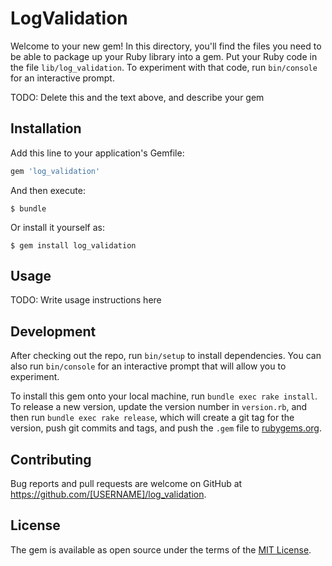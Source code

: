 # LogValidation

Welcome to your new gem! In this directory, you'll find the files you need to be able to package up your Ruby library into a gem. Put your Ruby code in the file `lib/log_validation`. To experiment with that code, run `bin/console` for an interactive prompt.

TODO: Delete this and the text above, and describe your gem

## Installation

Add this line to your application's Gemfile:

```ruby
gem 'log_validation'
```

And then execute:

    $ bundle

Or install it yourself as:

    $ gem install log_validation

## Usage

TODO: Write usage instructions here

## Development

After checking out the repo, run `bin/setup` to install dependencies. You can also run `bin/console` for an interactive prompt that will allow you to experiment.

To install this gem onto your local machine, run `bundle exec rake install`. To release a new version, update the version number in `version.rb`, and then run `bundle exec rake release`, which will create a git tag for the version, push git commits and tags, and push the `.gem` file to [rubygems.org](https://rubygems.org).

## Contributing

Bug reports and pull requests are welcome on GitHub at https://github.com/[USERNAME]/log_validation.


## License

The gem is available as open source under the terms of the [MIT License](http://opensource.org/licenses/MIT).

